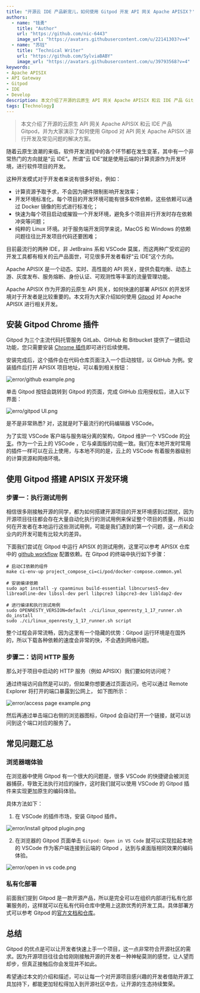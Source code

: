 ```yaml
---
title: "开源云 IDE 产品新宠儿，如何使用 Gitpod 开发 API 网关 Apache APISIX？"
authors:
  - name: "钱勇"
    title: "Author"
    url: "https://github.com/nic-6443"
    image_url: "https://avatars.githubusercontent.com/u/22141303?v=4"
  - name: "苏钰"
    title: "Technical Writer"
    url: "https://github.com/SylviaBABY"
    image_url: "https://avatars.githubusercontent.com/u/39793568?v=4"
keywords: 
- Apache APISIX
- API Gateway
- Gitpod
- IDE
- Develop
description: 本文介绍了开源的云原生 API 网关 Apache APISIX 和云 IDE 产品 Gitpod，并为大家演示如何使用 Gitpod 对 API 网关 Apache APISIX 进行开发及常见问题的解决方案。
tags: [Technology]
---
```


> 本文介绍了开源的云原生 API 网关 Apache APISIX 和云 IDE 产品 Gitpod，并为大家演示了如何使用 Gitpod 对 API 网关 Apache APISIX 进行开发及常见问题的解决方案。

<!--truncate-->

随着云原生浪潮的来临，软件开发流程中的各个环节都在发生变革，其中有一个非常热门的方向就是“云 IDE”。所谓“云 IDE”就是使用云端的计算资源作为开发环境，进行软件项目的开发。

这种开发模式对于开发者来说有很多好处，例如：

- 计算资源予取予求，不会因为硬件限制影响开发效率；
- 开发环境标准化，每个项目的开发环境可能有很多软件依赖，这些依赖可以通过 Docker 镜像的形式进行标准化；
- 快速为每个项目启动或摧毁一个开发环境，避免多个项目并行开发时存在依赖冲突等问题；
- 纯粹的 Linux 环境。对于服务端开发同学来说，MacOS 和 Windows 的依赖问题往往比开发项目代码还要困难；

目前最流行的两种 IDE，非 JetBrains 系和 VSCode 莫属，而这两种广受欢迎的开发工具都有相关的云产品面世，可见很多开发者看好“云 IDE”这个方向。

Apache APISIX 是一个动态、实时、高性能的 API 网关，提供负载均衡、动态上游、灰度发布、服务熔断、身份认证、可观测性等丰富的流量管理功能。

Apache APISIX 作为开源的云原生 API 网关，如何快速的部署 APISIX 的开发环境对于开发者是比较重要的。本文将为大家介绍如何使用 [Gitpod](https://gitpod.io/) 对 Apache APISIX 进行相关开发。

## 安装 Gitpod Chrome 插件

Gitpod 为三个主流代码托管服务 GitLab、GitHub 和 Bitbucket 提供了一键启动功能，您只需要安装 [Chrome 插件](https://chrome.google.com/webstore/detail/gitpod-always-ready-to-co/dodmmooeoklaejobgleioelladacbeki)即可进行后续使用。

安装完成后，这个插件会在代码仓库页面注入一个启动按钮，以 GitHub 为例。安装插件后打开 APISIX 项目地址，可以看到相关按钮：

![error/github example.png](https://static.apiseven.com/202108/1646233179407-391328ba-68cd-41df-8454-3c7d280bbc6e.png)

单击 Gitpod 按钮会跳转到 Gitpod 的页面，完成 GitHub 应用授权后，进入以下界面：

![erro/gitpod UI.png](https://static.apiseven.com/202108/1646233426671-547eb71c-9294-43af-b144-ea3298343341.png)

是不是非常熟悉? 对，这就是时下最流行的代码编辑器 VSCode。

为了实现 VSCode 客户端与服务端分离的架构，Gitpod 维护一个 VSCode 的[分支](https://github.com/gitpod-io/openvscode-server)。作为一个云上的 VSCode ，它与桌面版的功能一致。我们在本地开发时常用的插件一样可以在云上使用，与本地不同的是，云上的 VSCode 有着服务器级别的计算资源和网络环境。

## 使用 Gitpod 搭建 APISIX 开发环境

### 步骤一：执行测试用例

相信很多刚接触开源的同学，都为如何搭建开源项目的开发环境感到过困扰，因为开源项目往往都会存在大量自动化执行的测试用例来保证整个项目的质量，所以如何在开发者在本地运行这些测试用例，可能是我们遇到的第一个问题，这一点和企业内的开发可能有比较大的差异。

下面我们尝试在 Gitpod 中运行 APISIX 的测试用例，这里可以参考 APISIX 仓库中的 [github workflow](https://github.com/apache/apisix/blob/master/.github/workflows/build.yml) 配置依赖。在 Gitpod 的终端中执行如下步骤：

```Shell
# 启动CI依赖的组件
make ci-env-up project_compose_ci=ci/pod/docker-compose.common.yml

# 安装编译依赖
sudo apt install -y cpanminus build-essential libncurses5-dev libreadline-dev libssl-dev perl libpcre3 libpcre3-dev libldap2-dev

# 进行编译和执行测试用例
sudo OPENRESTY_VERSION=default ./ci/linux_openresty_1_17_runner.sh do_install
sudo ./ci/linux_openresty_1_17_runner.sh script
```

整个过程会非常流畅，因为这里有一个隐藏的优势：Gitpod 运行环境是在国外的，所以下载各种依赖的速度会非常的快，不会遇到网络问题。

### 步骤二：访问 HTTP 服务

那么对于项目中启动的 HTTP 服务（例如 APISIX）我们要如何访问呢？

通过终端访问自然是可以的，但如果你想要通过页面访问，也可以通过 Remote Explorer 将打开的端口暴露到公网上， 如下图所示：

![error/access page example.png](https://static.apiseven.com/202108/1646234288822-b7e30fce-604f-451a-b87f-3b72309b246a.png)

然后再通过单击端口右侧的浏览器图标，Gitpod 会自动打开一个链接，就可以访问到这个端口对应的服务了。

## 常见问题汇总

### 浏览器端体验

在浏览器中使用 Gitpod 有一个很大的问题是，很多 VSCode 的快捷键会被浏览器捕获，导致无法执行对应的操作，这时我们就可以使用 VSCode 的 Gitpod 插件来实现更加原生的编码体验。

具体方法如下：

1. 在 VSCode 的插件市场，安装 Gitpod 插件。

![error/install gitpod plugin.png](https://static.apiseven.com/202108/1646234524665-0e860b0b-ec80-4ba9-a893-cfa79d3f48c3.png)

2. 在浏览器的 Gitpod 页面单击 `Gitpod: Open in VS Code` 就可以实现拉起本地的 VSCode 作为客户端连接到云端的 Gitpod ，达到与桌面版相同效果的编码体验。

![error/open in vs code.png](https://static.apiseven.com/202108/1646234630208-bc8912a8-9542-4888-9cde-8889631d2ea8.png)

### 私有化部署

前面我们提到 Gitpod 是一款开源产品，所以是完全可以在组织内部进行私有化部署服务的，这样就可以在私有代码仓库中使用上这款优秀的开发工具。具体部署方式可以参考 Gitpod 的[官方文档和仓库](https://github.com/gitpod-io/gitpod)。

## 总结

Gitpod 的优点是可以让开发者快速上手一个项目，这一点非常符合开源社区的需求。因为开源项目往往会给刚刚接触开源的开发者一种神秘莫测的感觉，让人望而却步，但真正接触后你会发现并不如此。

希望通过本文的介绍和描述，可以让每一个对开源项目感兴趣的开发者借助开源工具加持下，都能更加轻松得加入到开源社区中去，让开源的生态持续繁荣。
